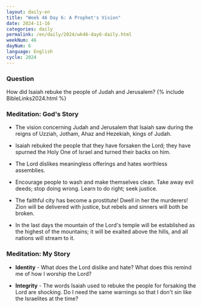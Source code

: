 ```yaml
---
layout: daily-en
title: "Week 46 Day 6: A Prophet's Vision"
date: 2024-11-16
categories: daily
permalink: /en/daily/2024/wk46-day6-daily.html
weekNum: 46
dayNum: 6
language: English
cycle: 2024
---
```

### Question     
How did Isaiah rebuke the people of Judah and Jerusalem?
{% include BibleLinks2024.html %}

### Meditation: God's Story   
+ The vision concerning Judah and Jerusalem that Isaiah saw during the reigns of Uzziah, Jotham, Ahaz and Hezekiah, kings of Judah. 

+ Isaiah rebuked the people that they have forsaken the Lord; they have spurned the Holy One of Israel and turned their backs on him. 

+ The Lord dislikes meaningless offerings and hates worthless assemblies. 

+ Encourage people to wash and make themselves clean. Take away evil deeds; stop doing wrong. Learn to do right; seek justice. 

+ The faithful city has become a prostitute! Dwell in her the murderers! Zion will be delivered with justice, but rebels and sinners will both be broken. 

+ In the last days the mountain of the Lord's temple will be established as the highest of the mountains; it will be exalted above the hills, and all nations will stream to it. 

### Meditation: My Story   
+ **Identity** - What does the Lord dislike and hate? What does this remind me of how I worship the Lord? 

+ **Integrity** - The words Isaiah used to rebuke the people for forsaking the Lord are shocking. Do I need the same warnings so that I don't sin like the Israelites at the time? 
